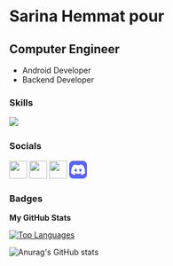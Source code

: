 
Sarina Hemmat pour
===============================

Computer Engineer
-----------------------------

*  Android Developer
*  Backend Developer

                  
### Skills
<p align="left">
<!--     <a href="https://java.com/" target="_blank" rel="noreferrer"><img src="https://github.com/tandpfun/skill-icons/blob/main/icons/Java-Dark.svg" width="36" height="36" alt="Java" /></a>
  <a href="https://java.com/" target="_blank" rel="noreferrer"><img src="https://github.com/tandpfun/skill-icons/blob/main/icons/CPP.svg" width="36" height="36" alt="Java" /></a>
  <a href="https://java.com/" target="_blank" rel="noreferrer"><img src="https://github.com/tandpfun/skill-icons/blob/main/icons/C.svg" width="36" height="36" alt="Java" /></a>
  <a href="https://java.com/" target="_blank" rel="noreferrer"><img src="https://github.com/tandpfun/skill-icons/blob/main/icons/Python-Dark.svg" width="36" height="36" alt="Java" /></a>
  <a href="https://java.com/" target="_blank" rel="noreferrer"><img src="https://github.com/tandpfun/skill-icons/blob/main/icons/Linux-Dark.svg" width="36" height="36" alt="Java" /></a> -->
  <a href="https://skillicons.dev">
    <img src="https://skillicons.dev/icons?i=git,java,kotlin,js,c,cpp,python,linux,androidstudio,nodejs,express,mongodb&perline=4" />
  </a>
</p>
                    
### Socials
                  
<p align="left">
    <a href="https://www.instagram.com/sarinahmtpr" target="_blank" rel="noreferrer"><img src="https://raw.githubusercontent.com/danielcranney/readme-generator/main/public/icons/socials/instagram.svg" width="32" height="32" /></a>
<a href="https://www.github.com/sarina-hemmatpour" target="_blank" rel="noreferrer"><img src="https://raw.githubusercontent.com/danielcranney/readme-generator/main/public/icons/socials/github-dark.svg" width="32" height="32" /></a>
  <a href="https://www.linkedin.com/in/sarina-hemmatpour-842119235" target="_blank" rel="noreferrer"><img src="https://raw.githubusercontent.com/danielcranney/readme-generator/main/public/icons/socials/linkedin.svg" width="32" height="32" /></a>
  <a href="discordapp.com/users/Cloudie#2277" target="_blank" rel="noreferrer"><img src="https://github.com/tandpfun/skill-icons/blob/main/icons/Discord.svg" width="32" height="32" /></a>

### Badges

<b>My GitHub Stats</b>

<a href="https://github.com/sarina-hemmatpour" align="left"><img width="300" src="https://github-readme-stats.vercel.app/api/top-langs/?username=sarina-hemmatpour&langs_count=10&title_color=0891b2&text_color=ffffff&icon_color=0891b2&bg_color=1c1917&hide_border=true&locale=en&custom_title=Top%20%Languages" alt="Top Languages" /></a>

  
  ![Anurag's GitHub stats](https://github-readme-stats.vercel.app/api?username=sarina-hemmatpour&show_icons=true&theme=radical)
